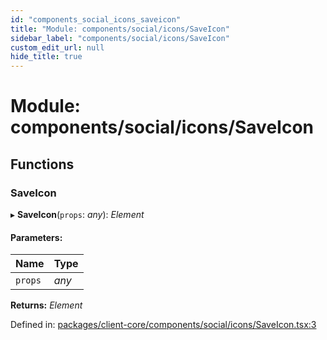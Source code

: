 ```yaml
---
id: "components_social_icons_saveicon"
title: "Module: components/social/icons/SaveIcon"
sidebar_label: "components/social/icons/SaveIcon"
custom_edit_url: null
hide_title: true
---
```


# Module: components/social/icons/SaveIcon

## Functions

### SaveIcon

▸ **SaveIcon**(`props`: *any*): *Element*

#### Parameters:

Name | Type |
:------ | :------ |
`props` | *any* |

**Returns:** *Element*

Defined in: [packages/client-core/components/social/icons/SaveIcon.tsx:3](https://github.com/xr3ngine/xr3ngine/blob/66a84a950/packages/client-core/components/social/icons/SaveIcon.tsx#L3)
